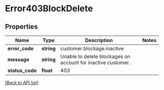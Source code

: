 # Error403BlockDelete

## Properties

Name | Type | Description | Notes
------------ | ------------- | ------------- | -------------
**error_code** | **string** | customer.blockage.inactive |
**message** | **string** | Unable to delete blockages on account for inactive customer. |
**status_code** | **float** | 403 |

[[Back to API list]](../../README.md#api-endpoints)
